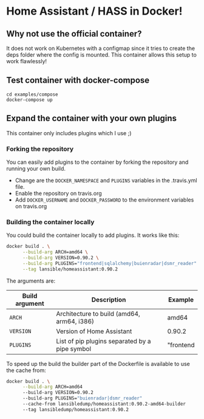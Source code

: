 # Home Assistant / HASS in Docker!

## Why not use the official container?

It does not work on Kubernetes with a configmap since it tries to create the deps folder where the config is mounted.
This container allows this setup to work flawlessly!

## Test container with docker-compose

```
cd examples/compose
docker-compose up
```

## Expand the container with your own plugins

This container only includes plugins which I use ;)

### Forking the repository

You can easily add plugins to the container by forking the repository and running your own build.

* Change are the `DOCKER_NAMESPACE` and `PLUGINS` variables in the .travis.yml file.
* Enable the repository on travis.org
* Add `DOCKER_USERNAME` and `DOCKER_PASSWORD` to the environment variables on travis.org

### Building the container locally

You could build the container locally to add plugins. It works like this:

```bash
docker build . \
      --build-arg ARCH=amd64 \
      --build-arg VERSION=0.90.2 \
      --build-arg PLUGINS="frontend|sqlalchemy|buienradar|dsmr_reader" \
      --tag lansible/homeassistant:0.90.2
```
The arguments are:

| Build argument | Description                                    | Example               |
|----------------|------------------------------------------------|-----------------------|
| `ARCH`         | Architecture to build (amd64, arm64, i386)     | amd64                 |
| `VERSION`      | Version of Home Assistant                      | 0.90.2                |
| `PLUGINS`      | List of pip plugins separated by a pipe symbol | "frontend|sqlalchemy" |

To speed up the build the builder part of the Dockerfile is available to use the cache from:

```bash
docker build . \
      --build-arg ARCH=amd64
      --build-arg VERSION=0.90.2
      --build-arg PLUGINS="buienradar|dsmr_reader"
      --cache-from lansibledump/homeassistant:0.90.2-amd64-builder
      --tag lansibledump/homeassistant:0.90.2
```